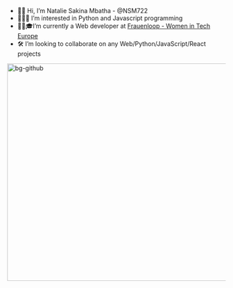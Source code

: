 - 👋🏾 Hi, I’m Natalie Sakina Mbatha - @NSM722
- 👩🏾‍💻 I’m interested in Python and Javascript programming
- 👩🏾🎓I’m currently a Web developer at [Frauenloop - Women in Tech Europe](https://www.frauenloop.org/ "Frauenloop")
- 🛠 I’m looking to collaborate on any Web/Python/JavaScript/React projects
<img width="946" height="500" alt="bg-github" src="https://user-images.githubusercontent.com/83452606/164338100-12d71b96-f093-427a-b5e6-7648a06c860b.png">
